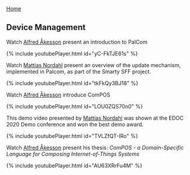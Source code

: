 [Home](./index.html)

## Device Management

Watch [Alfred Åkesson](https://portal.research.lu.se/sv/persons/alfred-%C3%A5kesson) present an introduction to PalCom

{% include youtubePlayer.html id="yC-FkTJE61s" %}

Watch [Mattias Nordahl](https://portal.research.lu.se/sv/persons/mattias-nordahl) present an overview of the update mechanism, implemented in Palcom, as part of the Smarty SFF project.

{% include youtubePlayer.html id="tkFkQy3BJ18" %}

Watch [Alfred Åkesson](https://portal.research.lu.se/sv/persons/alfred-%C3%A5kesson) introduce ComPOS

{% include youtubePlayer.html id="LOU0ZQS70n0" %}

This demo video presented by [Mattias Nordahl](https://portal.research.lu.se/sv/persons/mattias-nordahl) was shown at the EDOC 2020 Demo conference and won the best demo award.

{% include youtubePlayer.html id="TVLZfQT-IRo" %}

Watch [Alfred Åkesson](https://portal.research.lu.se/sv/persons/alfred-%C3%A5kesson) present his thesis: *ComPOS - a Domain-Specific Language for Composing Internet-of-Things Systems*

{% include youtubePlayer.html id="AU63XRrFu4M" %}
